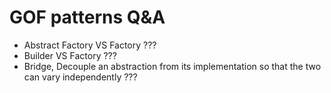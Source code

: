 # GOF patterns Q&A

- Abstract Factory VS Factory ???
- Builder VS Factory ???
- Bridge, Decouple an abstraction from its implementation so that the two can vary independently ???
